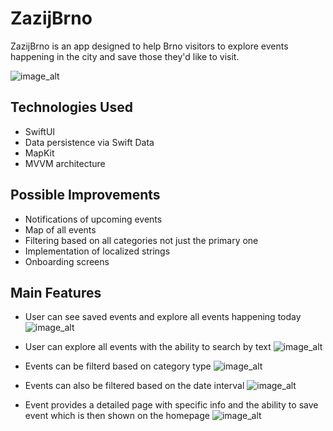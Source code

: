 # ZazijBrno
ZazijBrno is an app designed to help Brno visitors to explore events happening in the city and save those they'd like to visit. 

![image_alt](https://github.com/dustom/ZazijBrno/blob/main/screens/hero2.png?raw=true)

## Technologies Used
  - SwiftUI
  - Data persistence via Swift Data
  - MapKit
  - MVVM architecture

## Possible Improvements
  - Notifications of upcoming events
  - Map of all events
  - Filtering based on all categories not just the primary one
  - Implementation of localized strings
  - Onboarding screens

## Main Features
- User can see saved events and explore all events happening today
![image_alt](https://github.com/dustom/ZazijBrno/blob/main/screens/homepage.png?raw=true)

- User can explore all events with the ability to search by text
![image_alt](https://github.com/dustom/ZazijBrno/blob/main/screens/eventlist.png?raw=true)

- Events can be filterd based on category type
![image_alt](https://github.com/dustom/ZazijBrno/blob/main/screens/categoryfilter.png?raw=true)

- Events can also be filtered based on the date interval
![image_alt](https://github.com/dustom/ZazijBrno/blob/main/screens/datepicker.png?raw=true)

- Event provides a detailed page with specific info and the ability to save event which is then shown on the homepage
![image_alt](https://github.com/dustom/ZazijBrno/blob/main/screens/eventdetail.png?raw=true)
